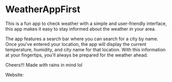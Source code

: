 # WeatherAppFirst
This is a fun app to check  weather with a simple and user-friendly interface, this app makes it easy to stay informed about the weather in your area.

The app features a search bar where you can search for a city by name. Once you've entered your location, the app will display the current temperature, humidity, and city name for that location. With this information at your fingertips, you'll always be prepared for the weather ahead.

Cheers!!! Made with rains in mind lol

Website:
